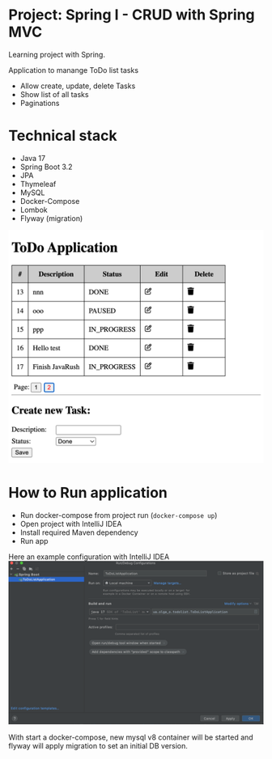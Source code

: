 # Project: Spring I - CRUD with Spring MVC

Learning project with Spring.

Application to manange ToDo list tasks

- Allow create, update, delete Tasks
- Show list of all tasks
- Paginations

# Technical stack

- Java 17
- Spring Boot 3.2
- JPA
- Thymeleaf
- MySQL
- Docker-Compose
- Lombok
- Flyway (migration)

![ToDo List](./img/appScreenshot.png)

#  How to Run application

- Run docker-compose from project run (`docker-compose up`)
- Open project with IntelliJ IDEA
- Install required Maven dependency
- Run app

Here an example configuration with IntelliJ IDEA
![Project Configuration in IntelliJ IDEA](./img/config.png)

With start a docker-compose, new mysql v8 container will be started and flyway will apply migration to 
set an initial DB version.

